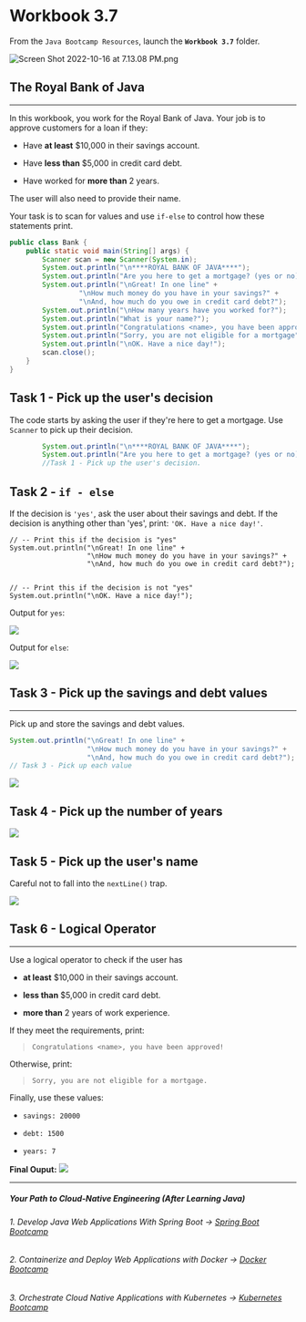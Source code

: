 # Workbook 3.7

From the `Java Bootcamp Resources`, launch the **`Workbook 3.7`** folder.

![Screen Shot 2022-10-16 at 7.13.08 PM.png](https://img-c.udemycdn.com/redactor/raw/article_lecture/2025-01-04_03-41-16-29c17dd6c0fc49e7a290baf69e09e6ca.png)

## The Royal Bank of Java
----------------------

In this workbook, you work for the Royal Bank of Java. Your job is to approve customers for a loan if they:

-   Have **at least** $10,000 in their savings account.

-   Have **less than** $5,000 in credit card debt.

-   Have worked for **more than** 2 years.

The user will also need to provide their name.

Your task is to scan for values and use `if-else` to control how these statements print.

```java
public class Bank {
    public static void main(String[] args) {
        Scanner scan = new Scanner(System.in);
        System.out.println("\n****ROYAL BANK OF JAVA****");
        System.out.println("Are you here to get a mortgage? (yes or no)");
        System.out.println("\nGreat! In one line" +
                 "\nHow much money do you have in your savings?" +
                 "\nAnd, how much do you owe in credit card debt?");
        System.out.println("\nHow many years have you worked for?");
        System.out.println("What is your name?");
        System.out.println("Congratulations <name>, you have been approved!");
        System.out.println("Sorry, you are not eligible for a mortgage");
        System.out.println("\nOK. Have a nice day!");
        scan.close();
    }
}
```

## Task 1 - Pick up the user's decision

The code starts by asking the user if they're here to get a mortgage. Use `Scanner` to pick up their decision.

```java
        System.out.println("\n****ROYAL BANK OF JAVA****");
        System.out.println("Are you here to get a mortgage? (yes or no)");
        //Task 1 - ﻿Pick up﻿ ﻿the user's decision.

```

## Task 2 - `if - else`

If the decision is `'yes'`, ask the user about their savings and debt. If the decision is anything other than 'yes', print: `'OK. Have a nice day!'`.

```
// -- Print this if the decision is "yes"
System.out.println("\nGreat! In one line" +
                   "\nHow much money do you have in your savings?" +
                   "\nAnd, how much do you owe in credit card debt?");
 
 
// -- Print this if the decision is not "yes"
System.out.println("\nOK. Have a nice day!");

```

Output for `yes`:

![](https://img-c.udemycdn.com/redactor/raw/article_lecture/2025-01-04_03-41-16-8e6c8a8aeb4e3615b583a1b61bf6c0f6.png)

Output for `else`:

![](https://img-c.udemycdn.com/redactor/raw/article_lecture/2025-01-04_03-41-16-d77639567f2a8b708dce950f4a369cc8.png)

## Task 3 - Pick up the savings and debt values
--------------------------------------------

Pick up and store the savings and debt values.

```java
System.out.println("\nGreat! In one line" +
                   "\nHow much money do you have in your savings?" +
                   "\nAnd, how much do you owe in credit card debt?");
// Task 3 - Pick up each value        
```

![](https://img-c.udemycdn.com/redactor/raw/article_lecture/2025-01-04_03-41-16-ad9ac7a9f75420e5f9f613171227e56e.gif)

## Task 4 - Pick up the number of years

![](https://img-c.udemycdn.com/redactor/raw/article_lecture/2025-01-04_03-41-17-c95a70fc417225d57db56e5b746886be.png)

## Task 5 - Pick up the user's name
Careful not to fall into the `nextLine()` trap.

![](https://img-c.udemycdn.com/redactor/raw/article_lecture/2025-01-04_03-41-17-2e0b81cda66ff72683b472102beba7c9.png)


## Task 6 - Logical Operator
-------------------------

Use a logical operator to check if the user has

-   **at least** $10,000 in their savings account.

-   **less than** $5,000 in credit card debt.

-   **more than** 2 years of work experience.

If they meet the requirements, print:

> `Congratulations <name>, you have been approved!`

Otherwise, print:

> `Sorry, you are not eligible for a mortgage.`

Finally, use these values:

-   `savings: 20000`

-   `debt: 1500`

-   `years: 7`

**Final Ouput:**
![](https://img-c.udemycdn.com/redactor/raw/article_lecture/2025-01-04_03-41-17-3910bb831397dc46d23f3e46443001da.gif)

----------
##### Your Path to Cloud-Native Engineering (After Learning Java)
###### 1. Develop Java Web Applications With Spring Boot → [Spring Boot Bootcamp](https://www.udemy.com/course/the-complete-spring-boot-development-bootcamp/?couponCode=SPRING_BOOTCAMP)
###### 2. Containerize and Deploy Web Applications with Docker → [Docker Bootcamp](https://www.udemy.com/course/docker-bootcamp-conquer-docker-with-real-world-projects/?couponCode=DOCKER_BOOTCAMP)
###### 3. Orchestrate Cloud Native Applications with Kubernetes → [Kubernetes Bootcamp](https://kubernetestraining.io/)